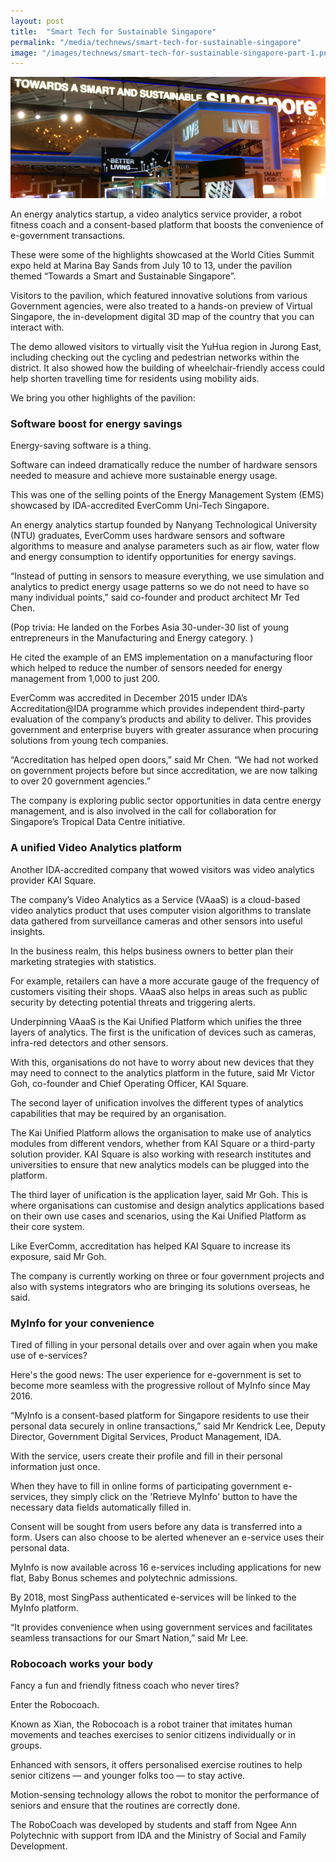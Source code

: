 ```yaml
---
layout: post
title:  "Smart Tech for Sustainable Singapore"
permalink: "/media/technews/smart-tech-for-sustainable-singapore"
image: "/images/technews/smart-tech-for-sustainable-singapore-part-1.png"
---
```


![Smart Tech for Sustainable Singapore](/images/technews/smart-tech-for-sustainable-singapore-part-1.png)

An energy analytics startup, a video analytics service provider, a robot fitness coach and a consent-based platform that boosts the convenience of e-government transactions.

These were some of the highlights showcased at the World Cities Summit expo held at Marina Bay Sands from July 10 to 13, under the pavilion themed “Towards a Smart and Sustainable Singapore”.

Visitors to the pavilion, which featured innovative solutions from various Government agencies, were also treated to a hands-on preview of Virtual Singapore, the in-development digital 3D map of the country that you can interact with. 

The demo allowed visitors to virtually visit the YuHua region in Jurong East, including checking out the cycling and pedestrian networks within the district. It also showed how the building of wheelchair-friendly access could help shorten travelling time for residents using mobility aids.

We bring you other highlights of the pavilion:

### **Software boost for energy savings**
Energy-saving software is a thing.

Software can indeed dramatically reduce the number of hardware sensors needed to measure and achieve more sustainable energy usage. 

This was one of the selling points of the Energy Management System (EMS) showcased by IDA-accredited EverComm Uni-Tech Singapore. 

An energy analytics startup founded by Nanyang Technological University (NTU) graduates, EverComm uses hardware sensors and software algorithms to measure and analyse parameters such as air flow, water flow and energy consumption to identify opportunities for energy savings. 

“Instead of putting in sensors to measure everything, we use simulation and analytics to predict energy usage patterns so we do not need to have so many individual points,” said co-founder and product architect Mr Ted Chen. 

(Pop trivia: He landed on the Forbes Asia 30-under-30 list of young entrepreneurs in the Manufacturing and Energy category. ) 

He cited the example of an EMS implementation on a manufacturing floor which helped to reduce the number of sensors needed for energy management from 1,000 to just 200. 

EverComm was accredited in December 2015 under IDA’s Accreditation@IDA programme which provides independent third-party evaluation of the company’s products and ability to deliver. This provides government and enterprise buyers with greater assurance when procuring solutions from young tech companies. 

“Accreditation has helped open doors,” said Mr Chen. “We had not worked on government projects before but since accreditation, we are now talking to over 20 government agencies.” 

The company is exploring public sector opportunities in data centre energy management, and is also involved in the call for collaboration for Singapore’s Tropical Data Centre initiative.

### **A unified Video Analytics platform**
Another IDA-accredited company that wowed visitors was video analytics provider KAI Square. 

The company’s Video Analytics as a Service (VAaaS) is a cloud-based video analytics product that uses computer vision algorithms to translate data gathered from surveillance cameras and other sensors into useful insights.

In the business realm, this helps business owners to better plan their marketing strategies with statistics. 

For example, retailers can have a more accurate gauge of the frequency of customers visiting their shops. VAaaS also helps in areas such as public security by detecting potential threats and triggering alerts.

Underpinning VAaaS is the Kai Unified Platform which unifies the three layers of analytics. The first is the unification of devices such as cameras, infra-red detectors and other sensors.

With this, organisations do not have to worry about new devices that they may need to connect to the analytics platform in the future, said Mr Victor Goh, co-founder and Chief Operating Officer, KAI Square. 

The second layer of unification involves the different types of analytics capabilities that may be required by an organisation. 

The Kai Unified Platform allows the organisation to make use of analytics modules from different vendors, whether from KAI Square or a third-party solution provider. KAI Square is also working with research institutes and universities to ensure that new analytics models can be plugged into the platform. 

The third layer of unification is the application layer, said Mr Goh. This is where organisations can customise and design analytics applications based on their own use cases and scenarios, using the Kai Unified Platform as their core system. 

Like EverComm, accreditation has helped KAI Square to increase its exposure, said Mr Goh. 

The company is currently working on three or four government projects and also with systems integrators who are bringing its solutions overseas, he said.

### **MyInfo for your convenience**
Tired of filling in your personal details over and over again when you make use of e-services? 

Here's the good news: The user experience for e-government is set to become more seamless with the progressive rollout of MyInfo since May 2016. 

“MyInfo is a consent-based platform for Singapore residents to use their personal data securely in online transactions,” said Mr Kendrick Lee, Deputy Director, Government Digital Services, Product Management, IDA.

With the service, users create their profile and fill in their personal information just once. 

When they have to fill in online forms of participating government e-services, they simply click on the 'Retrieve MyInfo' button to have the necessary data fields automatically filled in. 

Consent will be sought from users before any data is transferred into a form. Users can also choose to be alerted whenever an e-service uses their personal data. 

MyInfo is now available across 16 e-services including applications for new flat, Baby Bonus schemes and polytechnic admissions. 

By 2018, most SingPass authenticated e-services will be linked to the MyInfo platform. 

“It provides convenience when using government services and facilitates seamless transactions for our Smart Nation,” said Mr Lee.

### **Robocoach works your body**
Fancy a fun and friendly fitness coach who never tires? 

Enter the Robocoach.

Known as Xian, the Robocoach is a robot trainer that imitates human movements and teaches exercises to senior citizens individually or in groups.

Enhanced with sensors, it offers personalised exercise routines to help senior citizens — and younger folks too  — to stay active. 

Motion-sensing technology allows the robot to monitor the performance of seniors and ensure that the routines are correctly done.

The RoboCoach was developed by students and staff from Ngee Ann Polytechnic with support from IDA and the Ministry of Social and Family Development. 
